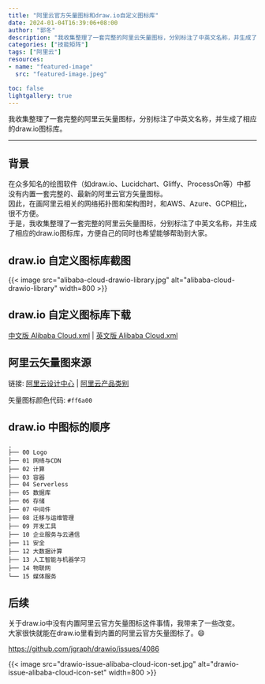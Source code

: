 ```yaml
---
title: "阿里云官方矢量图标和draw.io自定义图标库"
date: 2024-01-04T16:39:06+08:00
author: "郭冬"
description: "我收集整理了一套完整的阿里云矢量图标，分别标注了中英文名称，并生成了相应的draw.io图标库。"
categories: ["技能矩阵"]
tags: ["阿里云"]
resources:
- name: "featured-image"
  src: "featured-image.jpeg"

toc: false
lightgallery: true
---
```


我收集整理了一套完整的阿里云矢量图标，分别标注了中英文名称，并生成了相应的draw.io图标库。

<!--more-->

---

## 背景

在众多知名的绘图软件（如draw.io、Lucidchart、Gliffy、ProcessOn等）中都没有内置一套完整的、最新的阿里云官方矢量图标。  
因此，在画阿里云相关的网络拓扑图和架构图时，和AWS、Azure、GCP相比，很不方便。  
于是，我收集整理了一套完整的阿里云矢量图标，分别标注了中英文名称，并生成了相应的draw.io图标库，方便自己的同时也希望能够帮助到大家。  

## draw.io 自定义图标库截图

{{< image src="alibaba-cloud-drawio-library.jpg" alt="alibaba-cloud-drawio-library" width=800 >}}

## draw.io 自定义图标库下载

[中文版 Alibaba Cloud.xml](https://github.com/mcsrainbow/alibaba-cloud-icons/blob/main/2022-orange/drawio/cn/Alibaba%20Cloud.xml) | [英文版 Alibaba Cloud.xml](https://github.com/mcsrainbow/alibaba-cloud-icons/blob/main/2022-orange/drawio/en/Alibaba%20Cloud.xml)

## 阿里云矢量图来源

链接: [阿里云设计中心](https://www.iconfont.cn/user/detail?uid=6856114) | [阿里云产品类别](https://www.aliyun.com/product/list)

矢量图标颜色代码: `#ff6a00`

## draw.io 中图标的顺序

```plain
.
├── 00 Logo
├── 01 网络与CDN
├── 02 计算
├── 03 容器
├── 04 Serverless
├── 05 数据库
├── 06 存储
├── 07 中间件
├── 08 迁移与运维管理
├── 09 开发工具
├── 10 企业服务与云通信
├── 11 安全
├── 12 大数据计算
├── 13 人工智能与机器学习
├── 14 物联网
└── 15 媒体服务
```

## 后续

关于draw.io中没有内置阿里云官方矢量图标这件事情，我带来了一些改变。  
大家很快就能在draw.io里看到内置的阿里云官方矢量图标了。:smile:   

https://github.com/jgraph/drawio/issues/4086  

{{< image src="drawio-issue-alibaba-cloud-icon-set.jpg" alt="drawio-issue-alibaba-cloud-icon-set" width=800 >}}
